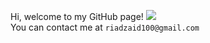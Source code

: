 Hi, welcome to my GitHub page!
![](https://komarev.com/ghpvc/?username=RiadZX)<br/> 
You can contact me at `riadzaid100@gmail.com`
